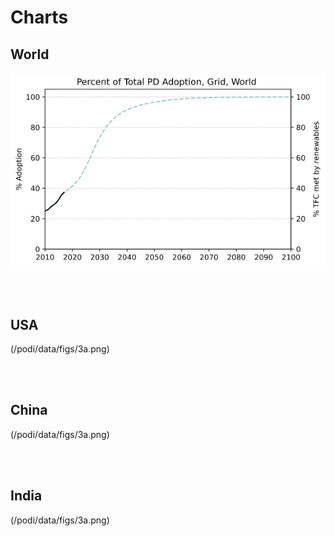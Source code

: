 # Charts

## World

![test](./podi/data/figs/3a.png)

<br/><br/>

## USA

(/podi/data/figs/3a.png)

<br/><br/>

## China

(/podi/data/figs/3a.png)

<br/><br/>

## India

(/podi/data/figs/3a.png)

<br/><br/>